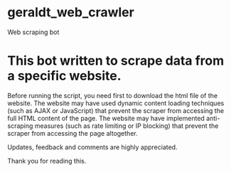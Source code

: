 # geraldt_web_crawler
Web scraping bot

# This bot written to scrape data from a specific website.
Before running the script, you need first to download the html file of the website.
The website may have used dynamic content loading techniques (such as AJAX or JavaScript) that prevent the scraper from accessing the full HTML content of the page.
The website may have implemented anti-scraping measures (such as rate limiting or IP blocking) that prevent the scraper from accessing the page altogether.

Updates, feedback and comments are highly appreciated.

Thank you for reading this.
